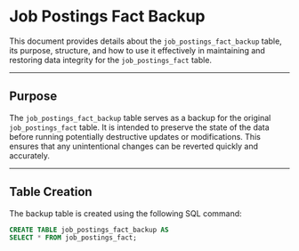 # Job Postings Fact Backup

This document provides details about the `job_postings_fact_backup` table, its purpose, structure, and how to use it effectively in maintaining and restoring data integrity for the `job_postings_fact` table.

---

## **Purpose**

The `job_postings_fact_backup` table serves as a backup for the original `job_postings_fact` table. It is intended to preserve the state of the data before running potentially destructive updates or modifications. This ensures that any unintentional changes can be reverted quickly and accurately.

---

## **Table Creation**

The backup table is created using the following SQL command:

```sql
CREATE TABLE job_postings_fact_backup AS
SELECT * FROM job_postings_fact;
